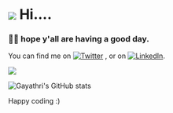 <h1><img align= "center" src="https://res.cloudinary.com/dpzf9febe/image/upload/c_scale,w_147/v1628745605/micky_1_zxv20j.gif"> Hi....</h1>

<h3>🙌🏽 hope y'all are having a good day.</h3>
<!-- <h5>I just want to say...</h5>
<img align= "center" src= "https://res.cloudinary.com/dpzf9febe/image/upload/c_scale,w_171/v1628745983/Screenshot_2021-08-12_at_10.55.37_AM_goidua.png">

 -->


<!-- Actual text -->

You can find me on  [![Twitter][1.2]][1] , or on  [![LinkedIn][2.2]][2].

<!-- Icons -->

[1.2]: https://res.cloudinary.com/dpzf9febe/image/upload/ar_1:1,b_rgb:262c35,bo_1px_solid_rgb:4c2485,c_fill,g_auto,r_0,w_23/v1628744308/twitter_1_hu72mf.png (twitter icon without padding)
[2.2]: https://res.cloudinary.com/dpzf9febe/image/upload/c_scale,w_23/v1628744668/linkedin--v2_tuj4mn.png (LinkedIn icon without padding)


<!-- Links to your social media accounts -->
[1]: https://twitter.com/yourmomhas
[2]: https://www.linkedin.com/in/gayathri-b-m-536b69a5/



<img align="center" src="https://github-readme-stats.vercel.app/api/top-langs/?username=Gayathri-Chennakrishnam-au16&theme=synthwave&show_icons=true" />

![Gayathri's GitHub stats](https://github-readme-stats.vercel.app/api?username=Gayathri-Chennakrishnam-au16&show_icons=true&theme=synthwave)

<!-- [![Readme Card](https://github-readme-stats.vercel.app/api/pin/?username=anuraghazra&repo=github-readme-stats)](https://github.com/anuraghazra/github-readme-stats) -->

<!-- <a href="https://github.com/Gayathri-Chennakrishnam-au16/github-readme-stats">
  <img align="center" src="https://github-readme-stats.vercel.app/api/pin/?username=Gayathri-Chennakrishnam-au16&repo=github-readme-stats" />
</a>
<a href="https://github.com/Gayathri-Chennakrishnam-au16/convoychat">
  <img align="center" src="https://github-readme-stats.vercel.app/api/pin/?username=Gayathri-Chennakrishnam-au16&repo=convoychat" />
</a> -->


Happy coding :)

